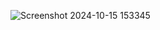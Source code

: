 ![Screenshot 2024-10-15 153345](https://github.com/user-attachments/assets/9ac3f078-ccc8-44d6-afb0-816ad7a8b3ec)
